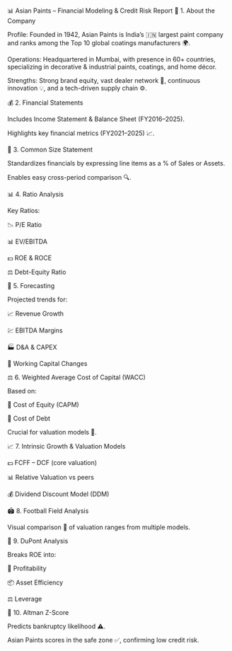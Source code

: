 📊 Asian Paints – Financial Modeling & Credit Risk Report
🏢 1. About the Company

Profile: Founded in 1942, Asian Paints is India’s 🇮🇳 largest paint company and ranks among the Top 10 global coatings manufacturers 🌍.

Operations: Headquartered in Mumbai, with presence in 60+ countries, specializing in decorative & industrial paints, coatings, and home décor.

Strengths: Strong brand equity, vast dealer network 🏬, continuous innovation 💡, and a tech-driven supply chain ⚙️.

💰 2. Financial Statements

Includes Income Statement & Balance Sheet (FY2016–2025).

Highlights key financial metrics (FY2021–2025) 📈.

📐 3. Common Size Statement

Standardizes financials by expressing line items as a % of Sales or Assets.

Enables easy cross-period comparison 🔍.

📊 4. Ratio Analysis

Key Ratios:

📉 P/E Ratio

📊 EV/EBITDA

💵 ROE & ROCE

⚖️ Debt-Equity Ratio

🔮 5. Forecasting

Projected trends for:

📈 Revenue Growth

💹 EBITDA Margins

🏭 D&A & CAPEX

🔄 Working Capital Changes

⚖️ 6. Weighted Average Cost of Capital (WACC)

Based on:

📌 Cost of Equity (CAPM)

📌 Cost of Debt

Crucial for valuation models 🧮.

📈 7. Intrinsic Growth & Valuation Models

💵 FCFF – DCF (core valuation)

📊 Relative Valuation vs peers

💰 Dividend Discount Model (DDM)

🏟️ 8. Football Field Analysis

Visual comparison 🎨 of valuation ranges from multiple models.

🧩 9. DuPont Analysis

Breaks ROE into:

💸 Profitability

📦 Asset Efficiency

⚖️ Leverage

🚨 10. Altman Z-Score

Predicts bankruptcy likelihood ⚠️.

Asian Paints scores in the safe zone ✅, confirming low credit risk.
